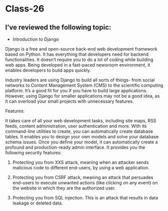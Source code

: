 # Class-26
## I’ve reviewed the following topic:

-  Introduction to Django

Django is a free and open-source back-end web development framework based on Python. It has everything that developers need for backend functionalities. It doesn’t require you to do a lot of coding while building web apps. Being developed in a fast-paced newsroom environment, it enables developers to build apps quickly.

Industry leaders are using Django to build all sorts of things- from social networks to Content Management System (CMS) to the scientific computing platform. It’s a good fit for you if you have to build large applications. However, using Django for smaller applications may not be a good idea, as it can overload your small projects with unnecessary features.

Features:

It takes care of all your web development tasks, including site maps, RSS feeds, content administration, user authentication and more.
With its command-line utilities to create, you can automatically create database tables.
It enables you to design your own models and solve your database schema issues.
Once you define your model, it can automatically create a profound and production-ready admin interface.
It provides you the following security features:
1. Protecting you from XXS attack, meaning when an attacker sends malicious code to different end-users, by using a web application.

2. Protecting you from CSRF attack, meaning an attack that persuades end-users to execute unwanted actions (like clicking on any event) on the website in which they are the authorized user.

3. Protecting you from SQL injection. This is an attack that results in data leakage or deleted data.
